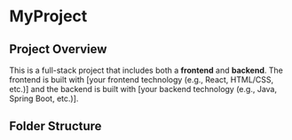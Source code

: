 # MyProject

## Project Overview
This is a full-stack project that includes both a **frontend** and **backend**. The frontend is built with [your frontend technology (e.g., React, HTML/CSS, etc.)] and the backend is built with [your backend technology (e.g., Java, Spring Boot, etc.)].

## Folder Structure

